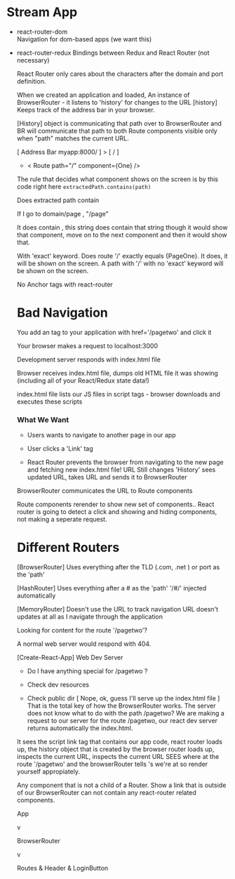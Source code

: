 # Stream App


-   react-router-dom    
Navigation for dom-based apps (we want this)

-   react-router-redux
    Bindings between Redux and React Router (not necessary)
    

    React Router only cares about the characters after 
    the domain and port definition.

    When we created an application and loaded,
    An instance of BrowserRouter - it listens to 'history' for changes to the URL
    [history] Keeps track of the address bar in your browser.
    
    [History] object is communicating that path over to BrowserRouter and BR will communicate that path to both Route components visible only when "path" matches the current URL. 

    [ Address Bar myapp:8000/ ] > [ / ]

    - < Route path="/" component={One} />

    The rule that decides what component shows
    on the screen is by this code right here
    `
    extractedPath.contains(path)
    `

    Does extracted path contain 
    <Route path="/page" component={Two}/>

    If I go to domain/page , "/page" 

    It does contain , this string does contain that string though it would show that component, 
    move on to the next component and then it would show that.

    With 'exact' keyword. Does route '/' exactly equals
    {PageOne}. It does, it will be shown on the screen.
    A path with '/' with no 'exact' keyword will be shown on the screen.

    No Anchor tags with react-router
    # Bad Navigation

    You add an <a/> tag to your application with 
    href='/pagetwo' and click it

    Your browser makes a request to localhost:3000

    Development server responds with index.html file

    Browser receives index.html file, dumps old HTML file it was showing (including all of your React/Redux state data!)

    index.html file lists our JS files in script tags - browser downloads and executes these scripts

    ### What We Want

    - Users wants to navigate to another page in our app
    - User clicks a 'Link' tag

    - React Router prevents the browser from navigating to the new page and fetching new index.html file!
    URL Still changes
    'History' sees updated URL, takes URL and sends it to BrowserRouter

    BrowserRouter communicates the URL to Route components

    Route components rerender to show new set of components..
    React router is going to detect a click and showing and hiding components, not making a seperate request.    

    # Different Routers
    
    [BrowserRouter] Uses everything after the TLD (.com, .net ) or port as the 'path'

    [HashRouter] Uses everything after a # as the 'path'
    '/#/' injected automatically

    [MemoryRouter] Doesn't use the URL to track navigation URL doesn't updates at all as I navigate through the application

    Looking for content for the route '/pagetwo'? 
    
    A normal web server would respond with 404.

    [Create-React-App] Web Dev Server

    * Do I have anything special for /pagetwo ?

    * Check dev resources
    * Check public dir
    [ Nope, ok, guess I'll serve up the index.html file
    ]
    That is the total key of how the BrowserRouter works.
    The server does not know what to do with the path /pagetwo? We are making a request to our server for the route /pagetwo, our react dev server returns automatically the index.html. 

    It sees the script link tag that contains our app code, react router loads up, the history object that is created by the browser router loads up, inspects the current URL, inspects the current URL SEES where at the route '/pagetwo' and the browserRouter tells <Route>'s we're at <PageTwo> so render yourself appropiately.

    Any component that is not a child of a Router.
    Show a link that is outside of our BrowserRouter can not contain any react-router related components.

    App 
    
    v

    BrowserRouter

    v

    Routes & Header & LoginButton